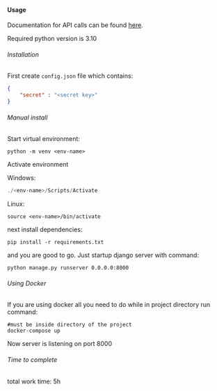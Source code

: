 #### Usage

Documentation for API calls can be found [here](https://app.swaggerhub.com/apis-docs/RobJun/amcef/1.0.0).

Required python version is 3.10

###### Installation

First create ```config.json``` file which contains:

```json
{
    "secret" : "<secret key>" 
}
```

###### Manual install

Start virtual environment:

```shell
python -m venv <env-name>
```

Activate environment

Windows:

```powershell
./<env-name>/Scripts/Activate
```

Linux:

```shell
source <env-name>/bin/activate
```

next install dependencies:

```shell
pip install -r requirements.txt
```

and you are good to go. Just startup django server with command:

```shell
python manage.py runserver 0.0.0.0:8000
```

###### Using Docker

If you are using docker all you need to do while in project directory run command:

```shell
#must be inside directory of the project
docker-compose up
```

Now server is listening on port 8000

###### Time to complete

total work time: 5h
